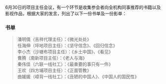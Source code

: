 
6月30日的项目主任会议，有一个环节是收集参会者向全机构同事推荐的书籍以及影视作品，根据大家的发言，列出了以下一份书单及一份影单：  

### 书单  
> 潘明倩（吉祥代理主任）：《微光处处》  
任海伸（坪地项目主任）：《坚守信念》、《回归信念》  
李小杰（沙塘布项目主任）：《乡土中国》、《看见》  
曹腾（南新项目主任）：《老人与海》  
秦伟佳（六联一线社工）：《最重要的事只有一件》  
王欢（四方埔项目主任）：《正面管教》  
曲媛媛（嶂背一线社工）：《丑陋的中国人》、《中国人的国民性》  